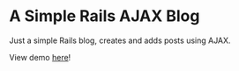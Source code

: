 # A Simple Rails AJAX Blog

Just a simple Rails blog, creates and adds posts using AJAX. 

View demo [here](https://peaceful-oasis-77750.herokuapp.com/)!
